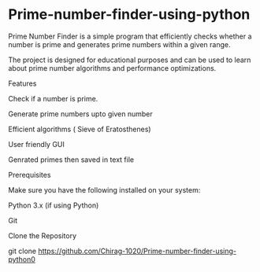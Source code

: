 # Prime-number-finder-using-python
Prime Number Finder is a simple program that efficiently checks whether a number is prime and generates prime numbers within a given range.

The project is designed for educational purposes and can be used to learn about prime number algorithms and performance optimizations.



Features 

Check if a number is prime.

Generate prime numbers upto given number

Efficient algorithms ( Sieve of Eratosthenes)

User friendly GUI 

Genrated primes then saved in text file

Prerequisites

Make sure you have the following installed on your system:

Python 3.x (if using Python)

Git

Clone the Repository

git clone https://github.com/Chirag-1020/Prime-number-finder-using-python0


